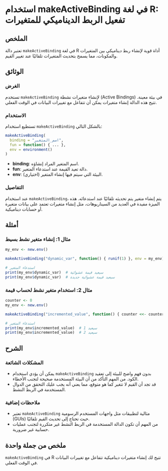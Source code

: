 <!--
Meta Description: # استخدام makeActiveBinding في لغة R: تفعيل الربط الديناميكي للمتغيرات ## الملخص تعتبر دالة `makeActiveBinding` في لغة R أداة قوية لإنشاء ربط ديناميكي...
Meta Keywords: makeactivebinding, my_env, إنشاء, env, استخدام
-->

# استخدام makeActiveBinding في لغة R: تفعيل الربط الديناميكي للمتغيرات

## الملخص
تعتبر دالة `makeActiveBinding` في لغة R أداة قوية لإنشاء ربط ديناميكي بين المتغيرات والمكونات، مما يسمح بتحديث المتغيرات تلقائيًا عند تغيير القيم.

## الوثائق
### الغرض
تستخدم `makeActiveBinding` لإنشاء متغيرات نشطة (Active Bindings) في بيئة معينة. تتيح هذه الدالة إنشاء متغيرات يمكن أن تتفاعل مع تغييرات البيانات في الوقت الفعلي.

### الاستخدام
تستطيع استخدام `makeActiveBinding` بالشكل التالي:

```R
makeActiveBinding(
  binding = "اسم_المتغير",
  fun = function() { ... },
  env = environment()
)
```

- **binding**: اسم المتغير المراد إنشاؤه.
- **fun**: دالة تعيد القيمة عند استدعاء المتغير.
- **env**: البيئة التي سيتم فيها إنشاء المتغير (اختياري).

### التفاصيل
عند استخدام `makeActiveBinding`، يتم إنشاء متغير يتم تحديثه تلقائيًا عند استدعائه. هذه الميزة مفيدة في العديد من السيناريوهات، مثل إنشاء متغيرات تعتمد على بيانات متغيرة أو حسابات ديناميكية.

## أمثلة
### مثال 1: إنشاء متغير نشط بسيط
```R
my_env <- new.env()

makeActiveBinding("dynamic_var", function() { runif(1) }, env = my_env)

# استدعاء المتغير
print(my_env$dynamic_var)  # سيعيد قيمة عشوائية
print(my_env$dynamic_var)  # سيعيد قيمة عشوائية جديدة
```

### مثال 2: استخدام متغير نشط لحساب قيمة
```R
counter <- 0
my_env <- new.env()

makeActiveBinding("incremented_value", function() { counter <<- counter + 1 }, env = my_env)

# استدعاء المتغير
print(my_env$incremented_value)  # سيعيد 1
print(my_env$incremented_value)  # سيعيد 2
```

## الشرح
### المشكلات الشائعة
- يمكن أن يؤدي استخدام `makeActiveBinding` بدون فهم واضح للبيئة إلى تعقيد الكود. من المهم التأكد من أن البيئة المستخدمة صحيحة لتجنب الأخطاء.
- قد تجد أن القيم لا تتغير كما هو متوقع، مما يعني أنه يجب عليك التحقق من الدوال المستخدمة في الربط النشط.

### ملاحظات إضافية
- تعتبر `makeActiveBinding` مثالية لتطبيقات مثل واجهات المستخدم الرسومية (GUIs) حيث تحتاج إلى تحديث القيم تلقائيًا.
- من المهم أن تكون الدالة المستخدمة في الربط النشط غير متكررة لتجنب عمليات حسابية غير ضرورية.

## ملخص من جملة واحدة
`makeActiveBinding` في R تتيح لك إنشاء متغيرات ديناميكية تتفاعل مع تغييرات البيانات في الوقت الفعلي.